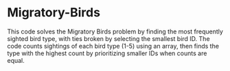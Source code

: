 # Migratory-Birds
This code solves the Migratory Birds problem by finding the most frequently sighted bird type, with ties broken by selecting the smallest bird ID. The code counts sightings of each bird type (1-5) using an array, then finds the type with the highest count by prioritizing smaller IDs when counts are equal.
